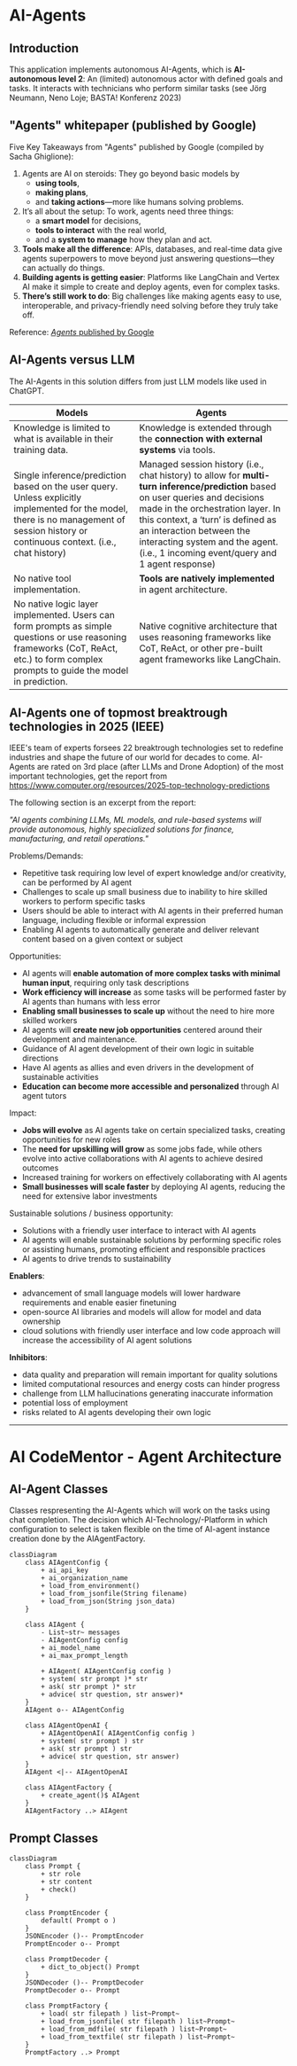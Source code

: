 # AI-Agents

## Introduction 

This application implements autonomous AI-Agents, which is **AI-autonomous level 2**: An (limited) autonomous actor with defined goals and tasks. It interacts with technicians who perform similar tasks (see Jörg Neumann, Neno Loje; BASTA! Konferenz 2023)

## "Agents" whitepaper (published by Google)
Five Key Takeaways from "Agents" published by Google (compiled by Sacha Ghiglione): 
1. Agents are AI on steroids: They go beyond basic models by 
    - **using tools**, 
    - **making plans**, 
    - and **taking actions**—more like humans solving problems.
2. It’s all about the setup: To work, agents need three things: 
    - a **smart model** for decisions, 
    - **tools to interact** with the real world, 
    - and a **system to manage** how they plan and act.
3. **Tools make all the difference**: APIs, databases, and real-time data give agents superpowers to move beyond just answering questions—they can actually do things.
4. **Building agents is getting easier**: Platforms like LangChain and Vertex AI make it simple to create and deploy agents, even for complex tasks.
5. **There’s still work to do**: Big challenges like making agents easy to use, interoperable, and privacy-friendly need solving before they truly take off.

Reference: [*Agents* published by Google](https://www.kaggle.com/whitepaper-agents)

## AI-Agents versus LLM

The AI-Agents in this solution differs from just LLM models like used in ChatGPT.

| **Models** | **Agents** |
|------------|------------|
| Knowledge is limited to what is available in their training data. | Knowledge is extended through the **connection with external systems** via tools. |
| Single inference/prediction based on the user query. Unless explicitly implemented for the model, there is no management of session history or continuous context. (i.e., chat history) | Managed session history (i.e., chat history) to allow for **multi-turn inference/prediction** based on user queries and decisions made in the orchestration layer. In this context, a ‘turn’ is defined as an interaction between the interacting system and the agent. (i.e., 1 incoming event/query and 1 agent response) |
| No native tool implementation. | **Tools are natively implemented** in agent architecture. |
| No native logic layer implemented. Users can form prompts as simple questions or use reasoning frameworks (CoT, ReAct, etc.) to form complex prompts to guide the model in prediction. | Native cognitive architecture that uses reasoning frameworks like CoT, ReAct, or other pre-built agent frameworks like LangChain.  |

## AI-Agents one of topmost breaktrough technologies in 2025 (IEEE)

IEEE's team of experts forsees 22 breaktrough technologies set to redefine industries and shape the future of our world for decades to come. AI-Agents are rated on 3rd place (after LLMs and Drone Adoption) of the most important technologies, get the report from https://www.computer.org/resources/2025-top-technology-predictions

The following section is an excerpt from the report:

*"AI agents combining LLMs, ML models, and rule-based systems will provide autonomous, highly specialized  solutions for finance, manufacturing, and retail operations."*

Problems/Demands:
- Repetitive task requiring low level of expert knowledge and/or creativity, can be performed by AI agent
- Challenges to scale up small business due to inability to hire skilled workers to perform specific tasks
- Users should be able to interact with AI agents in their preferred human language, including flexible or informal expression
- Enabling AI agents to automatically generate and deliver relevant content based on a given context or subject

Opportunities:
- AI agents will **enable automation of more complex tasks with minimal human input**, requiring only task descriptions
- **Work efficiency will increase** as some tasks will be performed faster by AI agents than humans with less error
- **Enabling small businesses to scale up** without the need to hire more skilled workers
- AI agents will **create new job opportunities** centered around their development and maintenance.
- Guidance of AI agent development of their own logic in suitable directions
- Have AI agents as allies and even drivers in the development of sustainable activities
- **Education can become more accessible and personalized** through AI agent tutors

Impact:
- **Jobs will evolve** as AI agents take on certain specialized tasks, creating opportunities for new roles
- The **need for upskilling will grow** as some jobs fade, while others evolve into active collaborations with AI agents to achieve desired outcomes
- Increased training for workers on effectively collaborating with AI agents
- **Small businesses will scale faster** by deploying AI agents, reducing the need for extensive labor investments

Sustainable solutions / business opportunity:
- Solutions with a friendly user interface to interact with AI agents
- AI agents will enable sustainable solutions by performing specific roles or assisting humans, promoting efficient and responsible practices
- AI agents to drive trends to sustainability

**Enablers**: 
- advancement of small language models will lower hardware requirements and enable easier finetuning
- open-source AI libraries and models will allow for model and data ownership
- cloud solutions with friendly user interface and low code approach will increase the accessibility of AI agent solutions

**Inhibitors**: 
- data quality and preparation will remain important for quality solutions
- limited computational resources and energy costs can hinder progress
- challenge from LLM hallucinations generating inaccurate information 
- potential loss of employment
- risks related to AI agents developing their own logic

---

# AI CodeMentor - Agent Architecture

## AI-Agent Classes

Classes respresenting the AI-Agents which will work on the tasks using chat completion.
The decision which AI-Technology/-Platform in which configuration to select is taken flexible on the time of AI-agent instance creation done by the AIAgentFactory.

```mermaid
classDiagram
    class AIAgentConfig {
        + ai_api_key
        + ai_organization_name
        + load_from_environment()
        + load_from_jsonfile(String filename)
        + load_from_json(String json_data)
    }

    class AIAgent {
        - List~str~ messages
        - AIAgentConfig config
        + ai_model_name
        + ai_max_prompt_length

        + AIAgent( AIAgentConfig config )
        + system( str prompt )* str
        + ask( str prompt )* str
        + advice( str question, str answer)* 
    }
    AIAgent o-- AIAgentConfig

    class AIAgentOpenAI {
        + AIAgentOpenAI( AIAgentConfig config )
        + system( str prompt ) str
        + ask( str prompt ) str
        + advice( str question, str answer)
    }
    AIAgent <|-- AIAgentOpenAI

    class AIAgentFactory {
        + create_agent()$ AIAgent
    }
    AIAgentFactory ..> AIAgent
```

## Prompt Classes
```mermaid
classDiagram
    class Prompt {
        + str role
        + str content
        + check()
    }

    class PromptEncoder {
        default( Prompt o )
    }
    JSONEncoder ()-- PromptEncoder
    PromptEncoder o-- Prompt

    class PromptDecoder {
        + dict_to_object() Prompt
    }
    JSONDecoder ()-- PromptDecoder
    PromptDecoder o-- Prompt

    class PromptFactory {
        + load( str filepath ) list~Prompt~
        + load_from_jsonfile( str filepath ) list~Prompt~
        + load_from_mdfile( str filepath ) list~Prompt~
        + load_from_textfile( str filepath ) list~Prompt~
    }
    PromptFactory ..> Prompt
```